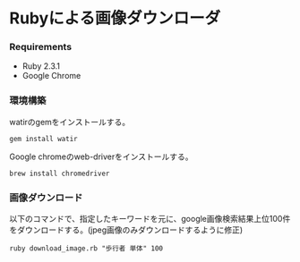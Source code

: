 # Rubyによる画像ダウンローダ

### Requirements
- Ruby 2.3.1
- Google Chrome


### 環境構築
watirのgemをインストールする。

```
gem install watir
```

Google chromeのweb-driverをインストールする。

```
brew install chromedriver
```


### 画像ダウンロード
以下のコマンドで、指定したキーワードを元に、google画像検索結果上位100件をダウンロードする。(jpeg画像のみダウンロードするように修正)

```
ruby download_image.rb "歩行者 単体" 100
```